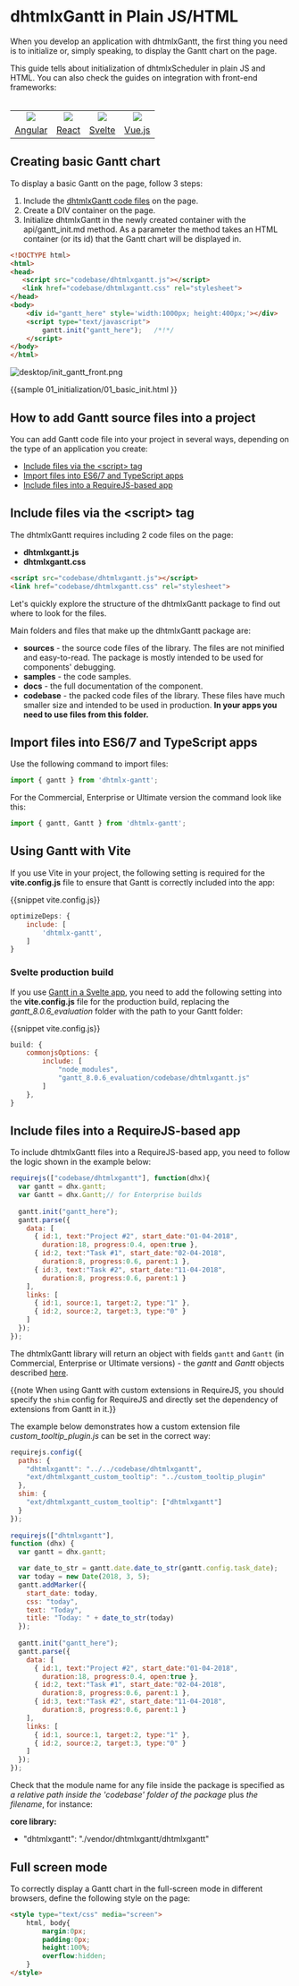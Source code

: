 dhtmlxGantt in Plain JS/HTML
==================

When you develop an application with dhtmlxGantt, the first thing you need is to initialize or, simply speaking, to display the Gantt chart on the page.

This guide tells about initialization of dhtmlxScheduler in plain JS and HTML. You can also check the guides on integration with front-end frameworks:<br><br>

<table>
	<tbody style="text-align:center">
	<tr>
    	<td><a href="desktop/howtostart_angular.md"><img src="howtostart_frontend_frameworks/angular_icon.png"></a></td>
        <td><a href="desktop/howtostart_react.md"><img src="howtostart_frontend_frameworks/react_icon.png"></a></td>
        <td><a href="desktop/howtostart_svelte.md"><img src="howtostart_frontend_frameworks/svelte_icon.png"></a></td>
        <td><a href="desktop/howtostart_vue.md"><img src="howtostart_frontend_frameworks/vue_icon.png"></a></td>
    </tr>
	<tr>
		<td><a href="desktop/howtostart_angular.md">Angular</a></td>
        <td><a href="desktop/howtostart_react.md">React</a></td>
        <td><a href="desktop/howtostart_svelte.md">Svelte</a></td>
        <td><a href="desktop/howtostart_vue.md">Vue.js</a></td>
	</tr>
    </tbody>
</table>


Creating basic Gantt chart
-----------------------

To display a basic Gantt on the page, follow 3 steps: 

1. Include the [dhtmlxGantt code files](desktop/initializing_gantt_chart.md#howtoaddganttsourcefilesintoaproject) on the page.
2. Create a DIV container on the page.
3. Initialize dhtmlxGantt in the newly created container with the api/gantt_init.md method. As a parameter the method takes an HTML container (or its id)  that the Gantt chart will be  displayed in.

~~~html
<!DOCTYPE html>
<html>
<head>
   <script src="codebase/dhtmlxgantt.js"></script>
   <link href="codebase/dhtmlxgantt.css" rel="stylesheet">
</head>
<body>
    <div id="gantt_here" style='width:1000px; height:400px;'></div>
    <script type="text/javascript"> 
        gantt.init("gantt_here");   /*!*/                        
    </script>
</body>
</html>
~~~

![desktop/init_gantt_front.png](desktop/init_gantt_front.png)

{{sample
	01_initialization/01_basic_init.html
}}
 
 
How to add Gantt source files into a project
------------------------------------------------------------

You can add Gantt code file into your project in several ways, depending on the type of an application you create:

- [Include files via the &#60;script&#62; tag](#scripttag)
- [Import files into ES6/7 and TypeScript apps](#moduleimport)
- [Include files into a RequireJS-based app](#requirejsimport)


Include files via the &#60;script&#62; tag
--------------------------------------------

The dhtmlxGantt requires including 2 code files on the page:

- **dhtmlxgantt.js**
- **dhtmlxgantt.css**

~~~html
<script src="codebase/dhtmlxgantt.js"></script>
<link href="codebase/dhtmlxgantt.css" rel="stylesheet">
~~~

Let's quickly explore the structure of the dhtmlxGantt package to find out where to look for the files. 

Main folders and files that make up the dhtmlxGantt package are:

- <b>sources</b> - the source code files of the library. The files are not minified and easy-to-read. The package is mostly intended to be used for components' debugging.
- <b>samples</b> - the code samples.
- <b>docs</b> - the full documentation of the component.
- <b>codebase</b> - the packed code files of the library. These files have much smaller size and intended to be used in production. <b>In your apps you need to use files from this folder.</b>

Import files into ES6/7 and TypeScript apps
---------------------------------------------

Use the following command to import files:

~~~js
import { gantt } from 'dhtmlx-gantt';
~~~

For the Commercial, Enterprise or Ultimate version the command look like this:

~~~js
import { gantt, Gantt } from 'dhtmlx-gantt';
~~~

Using Gantt with Vite
--------------------------

If you use Vite in your project, the following setting is required for the **vite.config.js** file to ensure that Gantt is correctly included into the app:

{{snippet vite.config.js}}
~~~js 
optimizeDeps: {
	include: [
		'dhtmlx-gantt',
	]
}
~~~

### Svelte production build

If you use [Gantt in a Svelte app](desktop/howtostart_svelte.md), you need to add the following setting into the **vite.config.js** file for the production build, 
replacing the *gantt_8.0.6_evaluation* folder with the path to your Gantt folder:

{{snippet vite.config.js}}
~~~js 
build: {
	commonjsOptions: {
		include: [
			"node_modules",
			"gantt_8.0.6_evaluation/codebase/dhtmlxgantt.js"
		]
	},
}
~~~

Include files into a RequireJS-based app
------------------------------------------- 

To include dhtmlxGantt files into a RequireJS-based app, you need to follow the logic shown in the example below:

~~~js
requirejs(["codebase/dhtmlxgantt"], function(dhx){
  var gantt = dhx.gantt;
  var Gantt = dhx.Gantt;// for Enterprise builds
 
  gantt.init("gantt_here");
  gantt.parse({
    data: [
      { id:1, text:"Project #2", start_date:"01-04-2018", 
      	duration:18, progress:0.4, open:true },
      { id:2, text:"Task #1", start_date:"02-04-2018", 
      	duration:8, progress:0.6, parent:1 },
      { id:3, text:"Task #2", start_date:"11-04-2018", 
      	duration:8, progress:0.6, parent:1 }
    ],
    links: [
      { id:1, source:1, target:2, type:"1" },
      { id:2, source:2, target:3, type:"0" }
    ]
  });
});
~~~

The dhtmlxGantt library will return an object with fields `gantt` and `Gantt` (in Commercial, Enterprise or Ultimate versions) - the *gantt* and *Gantt* objects described [here](desktop/multiple_gantts.md).

{{note  When using Gantt with custom extensions in RequireJS, you should specify the `shim` config for RequireJS and directly set the dependency of extensions from Gantt in it.}}

The example below demonstrates how a custom extension file *custom_tooltip_plugin.js* can be set in the correct way:

~~~js
requirejs.config({
  paths: {
    "dhtmlxgantt": "../../codebase/dhtmlxgantt",
    "ext/dhtmlxgantt_custom_tooltip": "../custom_tooltip_plugin"
  },
  shim: {
    "ext/dhtmlxgantt_custom_tooltip": ["dhtmlxgantt"]
  }
});
 
requirejs(["dhtmlxgantt"], 
function (dhx) {
  var gantt = dhx.gantt;

  var date_to_str = gantt.date.date_to_str(gantt.config.task_date);
  var today = new Date(2018, 3, 5);
  gantt.addMarker({
    start_date: today,
    css: "today",
    text: "Today",
    title: "Today: " + date_to_str(today)
  });
 
  gantt.init("gantt_here");
  gantt.parse({
    data: [
      { id:1, text:"Project #2", start_date:"01-04-2018",
      	duration:18, progress:0.4, open:true },
      { id:2, text:"Task #1", start_date:"02-04-2018", 
      	duration:8, progress:0.6, parent:1 },
      { id:3, text:"Task #2", start_date:"11-04-2018", 
      	duration:8, progress:0.6, parent:1 }
    ],
    links: [
      { id:1, source:1, target:2, type:"1" },
      { id:2, source:2, target:3, type:"0" }
    ]
  });
});
~~~

Check that the module name for any file inside the package is specified as *a relative path inside the 'codebase' folder of the package* plus *the filename*, for instance:

**core library:**

- "dhtmlxgantt": "./vendor/dhtmlxgantt/dhtmlxgantt"


Full screen mode
---------------------------------

To correctly display a Gantt chart in the full-screen mode in different browsers, define the following style on the page:

~~~html
<style type="text/css" media="screen">
    html, body{
        margin:0px;
        padding:0px;
        height:100%;
        overflow:hidden;
    }   
</style>
~~~


